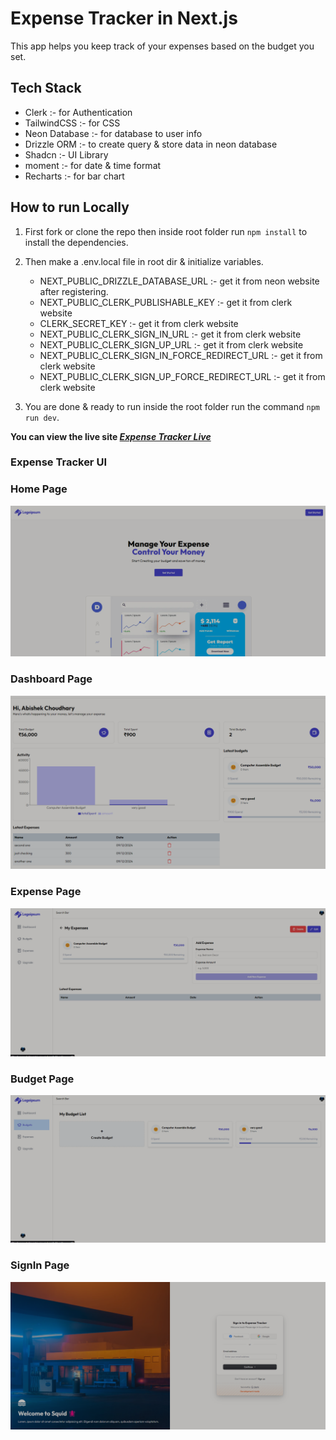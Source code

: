 # Expense Tracker in Next.js
This app helps you keep track of your expenses based on the budget you set.

## Tech Stack

- Clerk :- for Authentication
- TailwindCSS :- for CSS
- Neon Database :- for database to user info
- Drizzle ORM :- to create query & store data in neon database
- Shadcn :- UI Library
- moment :- for date & time format
- Recharts :- for bar chart

## How to run Locally

1. First fork or clone the repo then inside root folder run `npm install` to install the dependencies.

2. Then make a .env.local file in root dir & initialize variables.
   - NEXT_PUBLIC_DRIZZLE_DATABASE_URL :- get it from neon website after registering.
   - NEXT_PUBLIC_CLERK_PUBLISHABLE_KEY :- get it from clerk website
   - CLERK_SECRET_KEY :- get it from clerk website
   - NEXT_PUBLIC_CLERK_SIGN_IN_URL :- get it from clerk website
   - NEXT_PUBLIC_CLERK_SIGN_UP_URL :- get it from clerk website
   - NEXT_PUBLIC_CLERK_SIGN_IN_FORCE_REDIRECT_URL :- get it from clerk website
   - NEXT_PUBLIC_CLERK_SIGN_UP_FORCE_REDIRECT_URL :- get it from clerk website

3. You are done & ready to run inside the root folder run the command `npm run dev`.

**You can view the live site _[Expense Tracker Live](https://expense-tracker-next-js-one.vercel.app/)_**

### Expense Tracker UI

### Home Page

![Home Page](/public/images/home.png)

### Dashboard Page

![Dashboard Page](/public/images/dashboard.png)

### Expense Page

![Video Preview](/public/images/expense.png)

### Budget Page

![Video Preview](/public/images/budget.png)


### SignIn Page

![Video Preview](/public/images/signin.png)
